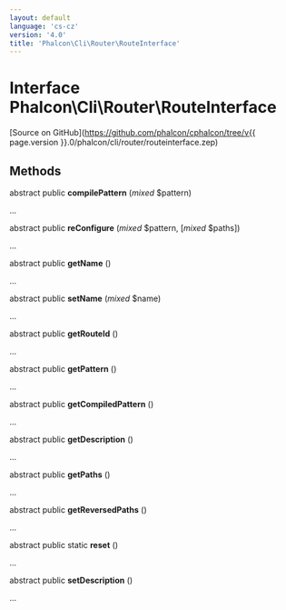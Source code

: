 ```yaml
---
layout: default
language: 'cs-cz'
version: '4.0'
title: 'Phalcon\Cli\Router\RouteInterface'
---
```

# Interface **Phalcon\Cli\Router\RouteInterface**

[Source on GitHub](https://github.com/phalcon/cphalcon/tree/v{{ page.version }}.0/phalcon/cli/router/routeinterface.zep)

## Methods

abstract public **compilePattern** (*mixed* $pattern)

...

abstract public **reConfigure** (*mixed* $pattern, [*mixed* $paths])

...

abstract public **getName** ()

...

abstract public **setName** (*mixed* $name)

...

abstract public **getRouteId** ()

...

abstract public **getPattern** ()

...

abstract public **getCompiledPattern** ()

...

abstract public **getDescription** ()

...

abstract public **getPaths** ()

...

abstract public **getReversedPaths** ()

...

abstract public static **reset** ()

...

abstract public **setDescription** ()

...